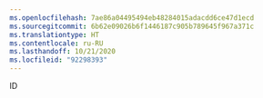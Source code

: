 ```yaml
---
ms.openlocfilehash: 7ae86a04495494eb48284015adacdd6ce47d1ecd
ms.sourcegitcommit: 6b62e09026b6f1446187c905b789645f967a371c
ms.translationtype: HT
ms.contentlocale: ru-RU
ms.lasthandoff: 10/21/2020
ms.locfileid: "92298393"
---
```

 ID 